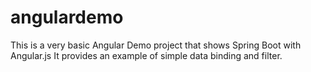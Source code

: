 # angulardemo

This is a very basic Angular Demo project that shows Spring Boot with Angular.js
It provides an example of simple data binding and filter.